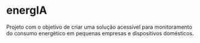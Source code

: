 # energIA
Projeto com o objetivo de criar uma solução acessível para monitoramento do consumo energético em pequenas empresas e dispositivos domésticos.
